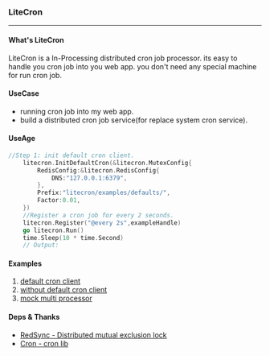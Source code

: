 ### LiteCron
------

#### What's LiteCron

LiteCron is a In-Processing distributed cron job processor. its easy to handle you cron job into you web app.
you don't need any special machine for run cron job.

#### UseCase

* running cron job into my web app.
* build a distributed cron job service(for replace system cron service).


#### UseAge

```go
//Step 1: init default cron client.
	litecron.InitDefaultCron(&litecron.MutexConfig{
		RedisConfig:&litecron.RedisConfig{
			DNS:"127.0.0.1:6379",
		},
		Prefix:"litecron/examples/defaults/",
		Factor:0.01,
	})
	//Register a cron job for every 2 seconds.
	litecron.Register("@every 2s",exampleHandle)
	go litecron.Run()
	time.Sleep(10 * time.Second)
	// Output:
```

#### Examples

1. [default cron client](blob/master/example_test.go#L14)
2. [without default cron client](blob/master/example_test.go#L30)
3. [mock multi processor](blob/master/example_test.go#L44)

#### Deps & Thanks

* [RedSync - Distributed mutual exclusion lock ](https://github.com/go-redsync/redsync)
* [Cron - cron lib](https://github.com/robfig/cron)


